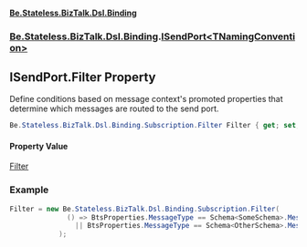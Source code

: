#### [Be.Stateless.BizTalk.Dsl.Binding](README.md 'README')
### [Be.Stateless.BizTalk.Dsl.Binding](Be.Stateless.BizTalk.Dsl.Binding.md 'Be.Stateless.BizTalk.Dsl.Binding').[ISendPort&lt;TNamingConvention&gt;](ISendPort_TNamingConvention_.md 'Be.Stateless.BizTalk.Dsl.Binding.ISendPort<TNamingConvention>')

## ISendPort<TNamingConvention>.Filter Property

Define conditions based on message context's promoted properties that determine which messages are routed to
the send port.

```csharp
Be.Stateless.BizTalk.Dsl.Binding.Subscription.Filter Filter { get; set; }
```

#### Property Value
[Filter](Filter.md 'Be.Stateless.BizTalk.Dsl.Binding.Subscription.Filter')

### Example

```csharp
Filter = new Be.Stateless.BizTalk.Dsl.Binding.Subscription.Filter(
              () => BtsProperties.MessageType == Schema<SomeSchema>.MessageType && BizTalkFactoryProperties.EnvironmentTag == 'ONE'
                || BtsProperties.MessageType == Schema<OtherSchema>.MessageType && BizTalkFactoryProperties.EnvironmentTag == 'TWO'
            );
```